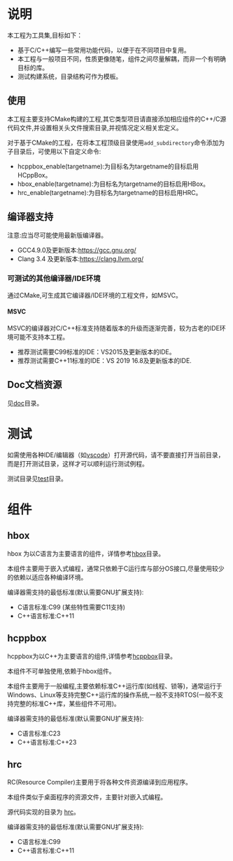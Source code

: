 # 说明

本工程为工具集,目标如下：

- 基于C/C++编写一些常用功能代码，以便于在不同项目中复用。
- 本工程与一般项目不同，性质更像随笔，组件之间尽量解耦，而非一个有明确目标的库。
- 测试构建系统，目录结构可作为模板。


## 使用

本工程主要支持CMake构建的工程,其它类型项目请直接添加相应组件的C++/C源代码文件,并设置相关头文件搜索目录,并视情况定义相关宏定义。

对于基于CMake的工程，在将本工程顶级目录使用`add_subdirectory`命令添加为子目录后，可使用以下自定义命令:

- hcppbox_enable(targetname):为目标名为targetname的目标启用HCppBox。
- hbox_enable(targetname):为目标名为targetname的目标启用HBox。
- hrc_enable(targetname):为目标名为targetname的目标启用HRC。

## 编译器支持

注意:应当尽可能使用最新版编译器。

- GCC4.9.0及更新版本:https://gcc.gnu.org/
- Clang 3.4 及更新版本:https://clang.llvm.org/

### 可测试的其他编译器/IDE环境

通过CMake,可生成其它编译器/IDE环境的工程文件，如MSVC。

#### MSVC

MSVC的编译器对C/C++标准支持随着版本的升级而逐渐完善，较为古老的IDE环境可能不支持本工程。

- 推荐测试需要C99标准的IDE：VS2015及更新版本的IDE。
- 推荐测试需要C++11标准的IDE：VS 2019 16.8及更新版本的IDE.

## Doc文档资源

见[doc](doc)目录。

# 测试

如需使用各种IDE/编辑器（如[vscode](https://code.visualstudio.com/)）打开源代码，请不要直接打开当前目录，而是打开测试目录，这样才可以顺利运行测试例程。

测试目录见[test](test)目录。

# 组件

## hbox

hbox 为以C语言为主要语言的组件，详情参考[hbox](hbox)目录。

本组件主要用于嵌入式编程，通常只依赖于C运行库与部分OS接口,尽量使用较少的依赖以适应各种编译环境。

编译器需支持的最低标准(默认需要GNU扩展支持):

- C语言标准:C99 (某些特性需要C11支持)
- C++语言标准:C++11

## hcppbox

hcppbox为以C++为主要语言的组件,详情参考[hcppbox](hcppbox)目录。

本组件不可单独使用,依赖于hbox组件。

本组件主要用于一般编程,主要依赖标准C++运行库(如线程、锁等)，通常运行于Windows、Linux等支持完整C++运行库的操作系统,一般不支持RTOS(一般不支持完整的标准C++库，某些组件不可用)。

编译器需支持的最低标准(默认需要GNU扩展支持):

- C语言标准:C23
- C++语言标准:C++23

## hrc

RC(Resource Compiler)主要用于将各种文件资源编译到应用程序。

本组件类似于桌面程序的资源文件，主要针对嵌入式编程。

源代码实现的目录为 [hrc](hrc)。

编译器需支持的最低标准(默认需要GNU扩展支持):

- C语言标准:C99
- C++语言标准:C++11
